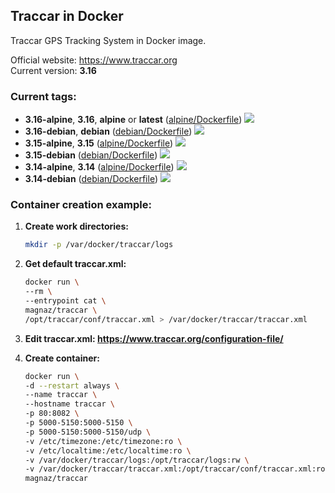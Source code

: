 Traccar in Docker
---
Traccar GPS Tracking System in Docker image.

Official website: <https://www.traccar.org>  
Current version: **3.16**

### Current tags:

- **3.16-alpine**, **3.16**, **alpine** or **latest** ([alpine/Dockerfile](https://github.com/magna-z/docker-traccar/blob/master/alpine/Dockerfile)) [![](https://images.microbadger.com/badges/image/magnaz/traccar:alpine.svg)](https://microbadger.com/images/magnaz/traccar:alpine)
- **3.16-debian**, **debian** ([debian/Dockerfile](https://github.com/magna-z/docker-traccar/blob/master/debian/Dockerfile)) [![](https://images.microbadger.com/badges/image/magnaz/traccar:debian.svg)](https://microbadger.com/images/magnaz/traccar:debian)
- **3.15-alpine**, **3.15** ([alpine/Dockerfile](https://github.com/magna-z/docker-traccar/blob/951360af56f56be985aa56e30fb0fafed96542f1/alpine/Dockerfile)) [![](https://images.microbadger.com/badges/image/magnaz/traccar:3-15-alpine.svg)](https://microbadger.com/images/magnaz/traccar:3.15-alpine)
- **3.15-debian** ([debian/Dockerfile](https://github.com/magna-z/docker-traccar/blob/951360af56f56be985aa56e30fb0fafed96542f1/debian/Dockerfile)) [![](https://images.microbadger.com/badges/image/magnaz/traccar:3.15-debian.svg)](https://microbadger.com/images/magnaz/traccar:3.15-debian)
- **3.14-alpine**, **3.14** ([alpine/Dockerfile](https://github.com/magna-z/docker-traccar/blob/8acfd19b9f4f060ca4ce7e09d35338b65069248b/alpine/Dockerfile)) [![](https://images.microbadger.com/badges/image/magnaz/traccar:3.14-alpine.svg)](https://microbadger.com/images/magnaz/traccar:3.14-alpine)
- **3.14-debian** ([debian/Dockerfile](https://github.com/magna-z/docker-traccar/blob/8acfd19b9f4f060ca4ce7e09d35338b65069248b/debian/Dockerfile)) [![](https://images.microbadger.com/badges/image/magnaz/traccar:3.14-debian.svg)](https://microbadger.com/images/magnaz/traccar:3.14-debian)

### Container creation example:

1. **Create work directories:**
    ```bash
    mkdir -p /var/docker/traccar/logs
    ```

1. **Get default traccar.xml:**
    ```bash
    docker run \
    --rm \
    --entrypoint cat \
    magnaz/traccar \
    /opt/traccar/conf/traccar.xml > /var/docker/traccar/traccar.xml
    ```

1. **Edit traccar.xml: <https://www.traccar.org/configuration-file/>**

1. **Create container:**
    ```bash
    docker run \
    -d --restart always \
    --name traccar \
    --hostname traccar \
    -p 80:8082 \
    -p 5000-5150:5000-5150 \
    -p 5000-5150:5000-5150/udp \
    -v /etc/timezone:/etc/timezone:ro \
    -v /etc/localtime:/etc/localtime:ro \
    -v /var/docker/traccar/logs:/opt/traccar/logs:rw \
    -v /var/docker/traccar/traccar.xml:/opt/traccar/conf/traccar.xml:ro \
    magnaz/traccar
    ```
